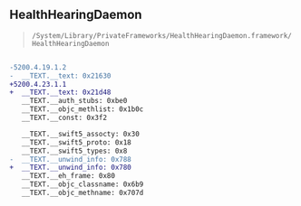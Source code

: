 ## HealthHearingDaemon

> `/System/Library/PrivateFrameworks/HealthHearingDaemon.framework/HealthHearingDaemon`

```diff

-5200.4.19.1.2
-  __TEXT.__text: 0x21630
+5200.4.23.1.1
+  __TEXT.__text: 0x21d48
   __TEXT.__auth_stubs: 0xbe0
   __TEXT.__objc_methlist: 0x1b0c
   __TEXT.__const: 0x3f2

   __TEXT.__swift5_assocty: 0x30
   __TEXT.__swift5_proto: 0x18
   __TEXT.__swift5_types: 0x8
-  __TEXT.__unwind_info: 0x788
+  __TEXT.__unwind_info: 0x780
   __TEXT.__eh_frame: 0x80
   __TEXT.__objc_classname: 0x6b9
   __TEXT.__objc_methname: 0x707d

```
